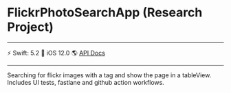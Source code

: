 # FlickrPhotoSearchApp (Research Project)

---

⚡️ Swift: 5.2 📱 iOS 12.0 🌎 [API Docs](https://www.flickr.com/services/api/)

---

Searching for flickr images with a tag and show the page in a tableView. Includes UI tests, fastlane and github action workflows.
